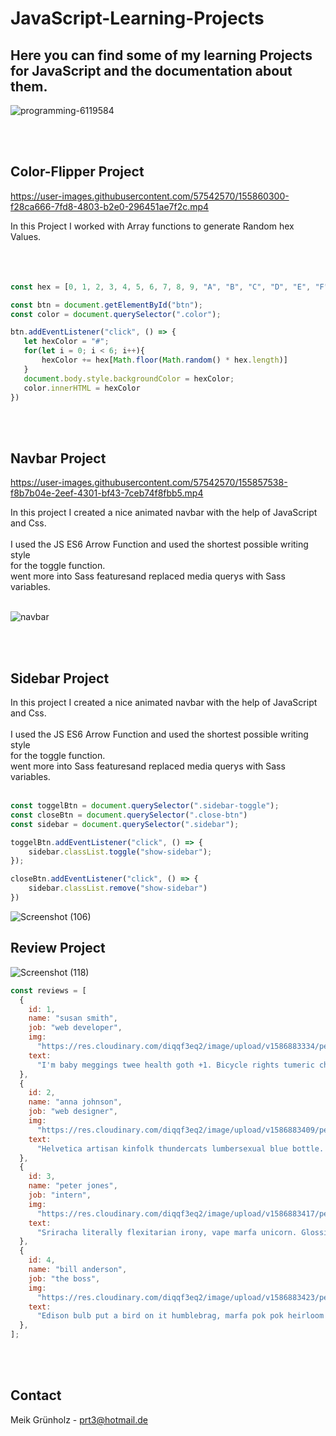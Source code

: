 # JavaScript-Learning-Projects

## Here you can find some of my learning Projects for JavaScript and the documentation about them. 


![programming-6119584](https://user-images.githubusercontent.com/57542570/155857517-4d1f98e9-d5af-4c79-91aa-2e3fa84db02e.png)



<br><br>









<!-- First Project -->
## Color-Flipper Project




https://user-images.githubusercontent.com/57542570/155860300-f28ca666-7fd8-4803-b2e0-296451ae7f2c.mp4



In this Project I worked with Array functions to generate Random hex Values.<br><br>
 <br><br>
 
 ```JavaScript
const hex = [0, 1, 2, 3, 4, 5, 6, 7, 8, 9, "A", "B", "C", "D", "E", "F"];

const btn = document.getElementById("btn");
const color = document.querySelector(".color");

btn.addEventListener("click", () => {
    let hexColor = "#";
    for(let i = 0; i < 6; i++){
        hexColor += hex[Math.floor(Math.random() * hex.length)]
    }
    document.body.style.backgroundColor = hexColor;
    color.innerHTML = hexColor
})
```



<br><br>


## Navbar Project


https://user-images.githubusercontent.com/57542570/155857538-f8b7b04e-2eef-4301-bf43-7ceb74f8fbb5.mp4


In this project I created a nice animated navbar with the help of JavaScript and Css. <br><br>
I used the JS ES6 Arrow Function and used the shortest possible writing style <br> for the toggle function. <br>
went more into Sass featuresand replaced media querys with Sass variables. <br><br>

![navbar](https://user-images.githubusercontent.com/57542570/155857540-9b5d99ed-6ddd-4dff-9222-c21fc1064760.png)

<br><br>

## Sidebar Project





In this project I created a nice animated navbar with the help of JavaScript and Css. <br><br>
I used the JS ES6 Arrow Function and used the shortest possible writing style <br> for the toggle function. <br>
went more into Sass featuresand replaced media querys with Sass variables. <br><br>



```JavaScript
const toggelBtn = document.querySelector(".sidebar-toggle");
const closeBtn = document.querySelector(".close-btn")
const sidebar = document.querySelector(".sidebar");

toggelBtn.addEventListener("click", () => {
    sidebar.classList.toggle("show-sidebar");
});

closeBtn.addEventListener("click", () => {
    sidebar.classList.remove("show-sidebar")
})
```

![Screenshot (106)](https://user-images.githubusercontent.com/57542570/155888843-a2f61081-0fd6-429d-98c1-324dd76979ae.png)

## Review Project

![Screenshot (118)](https://user-images.githubusercontent.com/57542570/157556779-7520e9c4-29e7-471c-b59d-bf56fe197f9c.png)

```JavaScript
const reviews = [
  {
    id: 1,
    name: "susan smith",
    job: "web developer",
    img:
      "https://res.cloudinary.com/diqqf3eq2/image/upload/v1586883334/person-1_rfzshl.jpg",
    text:
      "I'm baby meggings twee health goth +1. Bicycle rights tumeric chartreuse before they sold out chambray pop-up. Shaman humblebrag pickled coloring book salvia hoodie, cold-pressed four dollar toast everyday carry",
  },
  {
    id: 2,
    name: "anna johnson",
    job: "web designer",
    img:
      "https://res.cloudinary.com/diqqf3eq2/image/upload/v1586883409/person-2_np9x5l.jpg",
    text:
      "Helvetica artisan kinfolk thundercats lumbersexual blue bottle. Disrupt glossier gastropub deep v vice franzen hell of brooklyn twee enamel pin fashion axe.photo booth jean shorts artisan narwhal.",
  },
  {
    id: 3,
    name: "peter jones",
    job: "intern",
    img:
      "https://res.cloudinary.com/diqqf3eq2/image/upload/v1586883417/person-3_ipa0mj.jpg",
    text:
      "Sriracha literally flexitarian irony, vape marfa unicorn. Glossier tattooed 8-bit, fixie waistcoat offal activated charcoal slow-carb marfa hell of pabst raclette post-ironic jianbing swag.",
  },
  {
    id: 4,
    name: "bill anderson",
    job: "the boss",
    img:
      "https://res.cloudinary.com/diqqf3eq2/image/upload/v1586883423/person-4_t9nxjt.jpg",
    text:
      "Edison bulb put a bird on it humblebrag, marfa pok pok heirloom fashion axe cray stumptown venmo actually seitan. VHS farm-to-table schlitz, edison bulb pop-up 3 wolf moon tote bag street art shabby chic. ",
  },
];
```


<br><br>


<!-- CONTACT -->
## Contact

Meik Grünholz -  prt3@hotmail.de






